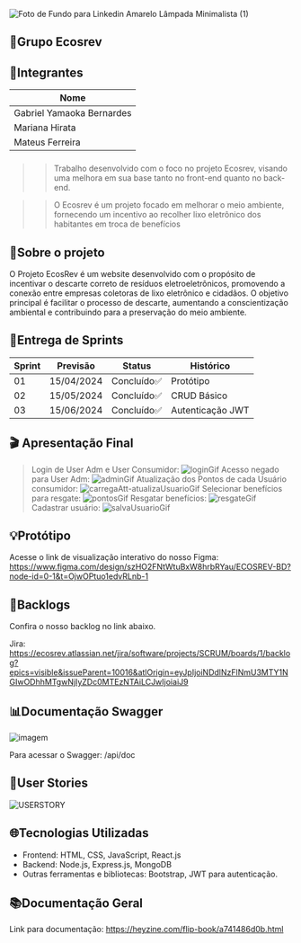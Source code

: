 ![Foto de Fundo para Linkedin Amarelo Lâmpada Minimalista (1)](https://github.com/Ecosrev/ecosrevMongo/assets/126609101/5f7ca8a9-9032-4ae4-9ca8-96eb2b656ffb)

🍃Grupo Ecosrev
---

## 👤Integrantes

| Nome        |  
| ------------- | 
| Gabriel Yamaoka Bernardes          | 
| Mariana Hirata            | 
| Mateus Ferreira           | 


###
>> Trabalho desenvolvido com o foco no projeto Ecosrev, visando uma melhora em sua base tanto no front-end quanto no back-end.

>> O Ecosrev é um projeto focado em melhorar o meio ambiente, fornecendo um incentivo ao recolher lixo eletrônico dos habitantes em troca de benefícios
###
## 📃Sobre o projeto

O Projeto EcosRev é um website desenvolvido com o propósito de incentivar o descarte correto de resíduos eletroeletrônicos, promovendo a conexão entre empresas coletoras de lixo eletrônico e cidadãos. O objetivo principal é facilitar o processo de descarte, aumentando a conscientização ambiental e contribuindo para a preservação do meio ambiente.

## 🏁Entrega de Sprints

| Sprint        | Previsão      | Status        | Histórico     |
| ------------- | ------------- | ------------- | ------------- |
| 01            | 15/04/2024    | Concluído✅     | Protótipo|
| 02            | 15/05/2024    | Concluído✅     | CRUD Básico |
| 03            | 15/06/2024    | Concluído✅     |Autenticação JWT|

## 🎬 Apresentação Final
>Login de User Adm e User Consumidor:
![loginGif](https://github.com/AEntropia/EcosRev/assets/126609101/99f58232-4e4d-44f2-a154-8ea2b1bcb20e)
> Acesso negado para User Adm: 
![adminGif](https://github.com/AEntropia/EcosRev/assets/126609101/731bee2b-4bf9-4627-b4e5-8494adc8b977)
> Atualização dos Pontos de cada Usuário consumidor:
![carregaAtt-atualizaUsuarioGif](https://github.com/AEntropia/EcosRev/assets/126609101/8d9debea-e7dc-4385-b0dc-589c238be8c3)
> Selecionar benefícios para resgate:
![pontosGif](https://github.com/AEntropia/EcosRev/assets/126609101/fd710a37-2820-4553-9336-8ab03ed6a51e)
> Resgatar benefícios:
![resgateGif](https://github.com/AEntropia/EcosRev/assets/126609101/ee70d327-79d0-4e99-8080-65e30ae97073)
> Cadastrar usuário:
![salvaUsuarioGif](https://github.com/AEntropia/EcosRev/assets/126609101/cae66385-f3fa-49a1-be6b-7f84e21cea5d)

## 💡Protótipo 

Acesse o link de visualização interativo do nosso Figma: https://www.figma.com/design/szHO2FNtWtuBxW8hrbRYau/ECOSREV-BD?node-id=0-1&t=OjwOPtuo1edvRLnb-1

## 🔄Backlogs 
Confira o nosso backlog no link abaixo. 

Jira: https://ecosrev.atlassian.net/jira/software/projects/SCRUM/boards/1/backlog?epics=visible&issueParent=10016&atlOrigin=eyJpIjoiNDdlNzFlNmU3MTY1NGIwODhhMTgwNjIyZDc0MTEzNTAiLCJwIjoiaiJ9

## 📊Documentação Swagger
![imagem](https://github.com/AEntropia/EcosRev/assets/126609101/d1b675f1-48a2-40b4-a38a-f2119f6bd95a)

Para acessar o Swagger: /api/doc

## 💬User Stories
![USERSTORY](https://github.com/AEntropia/EcosRev/assets/126609101/75d3a3bb-18cb-4e4a-a2cf-d0f58abab7c3)


## 🌐Tecnologias Utilizadas

- Frontend: HTML, CSS, JavaScript, React.js
- Backend: Node.js, Express.js, MongoDB
- Outras ferramentas e bibliotecas: Bootstrap, JWT para autenticação.

## 📚Documentação Geral
 Link para documentação: https://heyzine.com/flip-book/a741486d0b.html
